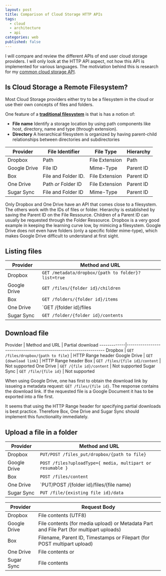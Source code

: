 ```yaml
---
layout: post
title: Comparison of Cloud Storage HTTP APIs
tags: 
  - cloud
  - architecture
  - api
categories: web
published: false
---
```


I will compare and review the different APIs of end user cloud storage providers. I will only look at the HTTP API aspect, not how this API is implemented for various languages.
The motiviation behind this is research for my [common cloud storage API](http://lukasmartinelli.ch/idea/2014/07/03/future-of-cuckoodrive.html).

## Is Cloud Storage a Remote Filesystem?
Most Cloud Storage providers either try to be a filesystem in the cloud or
use their own concepts of files and folders.

One feature of a [**traditional filesystem**](http://en.wikipedia.org/wiki/File_system#Aspects_of_file_systems) is that is has a notion of:

- **File name** Identify a storage location by using path components like host, directory, name and type (through extension).
- **Directory** A hierarchical filesystem is organized by having parent-child relationships between directories and subdirectories

Provider     | File Identifier     | File Type      | Hierarchy         
-------------|---------------------|----------------|-------------------
Dropbox      | Path                | File Extension | Path              
Google Drive | File ID             | Mime-Type      | Parent ID         
Box          | File and Folder ID. | File Extension | Parent ID         
One Drive    | Path *or* Folder ID | File Extension | Parent ID         
Sugar Sync   | File and Folder ID  | Mime-Type      | Parent ID

Only Dropbox and One Drive have an API that comes close to a filesystem. The others work with the IDs of files or folder. Hierarchy is established by saving the Parent ID on the File Ressource. Children of a Parent ID can usually be requested through the Folder Ressource.
Dropbox is a very good example in keeping the learning curve low, by mimicing a filesystem.
Google Drive does not even have folders (only a specific folder mime-type), which makes Google Drive difficult to understand at first sight.

## Listing files

Provider     | Method and URL 
-------------|----------------------------------------------------
Dropbox      | `GET /metadata/dropbox/{path to folder}?list=true`
Google Drive | `GET /files/{folder id}/children`
Box          | `GET /folders/{folder id}/items`
One Drive    | `GET /{folder id}/files
Sugar Sync   | `GET /folder/{folder id}/contents`

## Download file
Provider     | Method and URL                      | Partial download
-------------|-------------------------------------------------------------------
Dropbox      | `GET /files/dropbox/{path to file}` | HTTP Range header
Google Drive | `GET {download link}`               | HTTP Range header
Box          | `GET /files/{file id}/content`      | Not supported
One Drive    | `GET /{file id}/content`            | Not supported
Sugar Sync   | `GET /file/{file id}`               | Not supported

When using Google Drive, one has first to obtain the download link by issueing a metadata request:
`GET /files/{file id}`. The response contains the download link. If the requested file is a Google Document it has to be exported into a file first.

It seems that using the HTTP Range header for specifying partial downloads is best practice.
Therefore Box, One Drive and Sugar Sync should implement this functionality immediately.  

## Upload a file in a folder

Provider     | Method and URL 
-------------|----------------------------------------------------
Dropbox      | `PUT/POST /files_put/dropbox/{path to file}`
Google Drive | `POST /files?uploadType={ media, multipart or resumable }`
Box          | `POST /files/content`
One Drive    | `PUT/POST /{folder id}/files/{file name}
Sugar Sync   | `PUT /file/{existing file id}/data`

Provider     | Request Body
-------------|---------------------------------------------------------------------------------------
Dropbox      | File contents (UTF8)
Google Drive | File contents (for media upload) or Metadata Part and File Part (for multipart uploads) 
Box          | Filename, Parent ID, Timestamps or Filepart (for POST multipart upload)
One Drive    | File contents or 
Sugar Sync   | File contents

